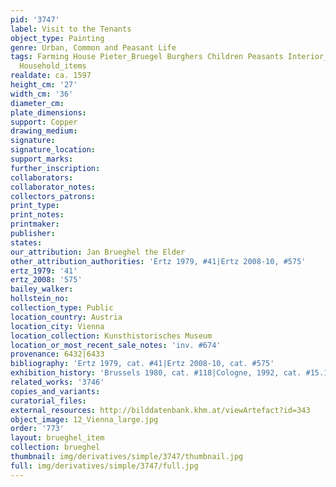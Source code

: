 ```yaml
---
pid: '3747'
label: Visit to the Tenants
object_type: Painting
genre: Urban, Common and Peasant Life
tags: Farming House Pieter_Bruegel Burghers Children Peasants Interior_Scene Labor
  Household_items
realdate: ca. 1597
height_cm: '27'
width_cm: '36'
diameter_cm: 
plate_dimensions: 
support: Copper
drawing_medium: 
signature: 
signature_location: 
support_marks: 
further_inscription: 
collaborators: 
collaborator_notes: 
collectors_patrons: 
print_type: 
print_notes: 
printmaker: 
publisher: 
states: 
our_attribution: Jan Brueghel the Elder
other_attribution_authorities: 'Ertz 1979, #41|Ertz 2008-10, #575'
ertz_1979: '41'
ertz_2008: '575'
bailey_walker: 
hollstein_no: 
collection_type: Public
location_country: Austria
location_city: Vienna
location_collection: Kunsthistorisches Museum
location_or_most_recent_sale_notes: 'inv. #674'
provenance: 6432|6433
bibliography: 'Ertz 1979, cat. #41|Ertz 2008-10, cat. #575'
exhibition_history: 'Brussels 1980, cat. #118|Cologne, 1992, cat. #15.1'
related_works: '3746'
copies_and_variants: 
curatorial_files: 
external_resources: http://bilddatenbank.khm.at/viewArtefact?id=343
object_image: 12_Vienna_large.jpg
order: '773'
layout: brueghel_item
collection: brueghel
thumbnail: img/derivatives/simple/3747/thumbnail.jpg
full: img/derivatives/simple/3747/full.jpg
---
```

